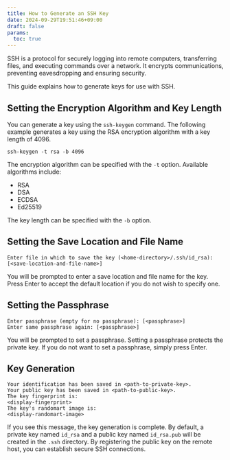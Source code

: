 ```yaml
---
title: How to Generate an SSH Key
date: 2024-09-29T19:51:46+09:00
draft: false
params:
  toc: true
---
```


SSH is a protocol for securely logging into remote computers, transferring files, and executing commands over a network. It encrypts communications, preventing eavesdropping and ensuring security.

This guide explains how to generate keys for use with SSH.

## Setting the Encryption Algorithm and Key Length

You can generate a key using the `ssh-keygen` command. The following example generates a key using the RSA encryption algorithm with a key length of 4096.

```
ssh-keygen -t rsa -b 4096
```

The encryption algorithm can be specified with the `-t` option. Available algorithms include:

- RSA
- DSA
- ECDSA
- Ed25519

The key length can be specified with the `-b` option.

## Setting the Save Location and File Name

```
Enter file in which to save the key (<home-directory>/.ssh/id_rsa): [<save-location-and-file-name>]
```

You will be prompted to enter a save location and file name for the key. Press Enter to accept the default location if you do not wish to specify one.

## Setting the Passphrase

```
Enter passphrase (empty for no passphrase): [<passphrase>]
Enter same passphrase again: [<passphrase>]
```

You will be prompted to set a passphrase. Setting a passphrase protects the private key. If you do not want to set a passphrase, simply press Enter.

## Key Generation

```
Your identification has been saved in <path-to-private-key>.
Your public key has been saved in <path-to-public-key>.
The key fingerprint is:
<display-fingerprint>
The key's randomart image is:
<display-randomart-image>
```

If you see this message, the key generation is complete. By default, a private key named `id_rsa` and a public key named `id_rsa.pub` will be created in the `.ssh` directory. By registering the public key on the remote host, you can establish secure SSH connections.

